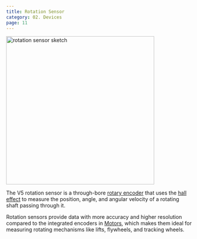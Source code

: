 ```yaml
---
title: Rotation Sensor
category: 02. Devices
page: 11
---
```


<img width="400" alt="rotation sensor sketch" align="center" src="/docs/rotation-sensor.svg" />

The V5 rotation sensor is a through-bore [rotary encoder](https://en.wikipedia.org/wiki/Rotary_encoder) that uses the [hall effect](https://en.wikipedia.org/wiki/Hall_effect_sensor) to measure the position, angle, and angular velocity of a rotating shaft passing through it.

Rotation sensors provide data with more accuracy and higher resolution compared to the integrated encoders in [Motors](/docs/motor), which makes them ideal for measuring rotating mechanisms like lifts, flywheels, and tracking wheels.